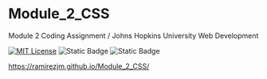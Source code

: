 # Module_2_CSS
Module 2 Coding Assignment / Johns Hopkins University Web Development

[![MIT License](https://img.shields.io/badge/License-MIT-green.svg)](https://choosealicense.com/licenses/mit/)
![Static Badge](https://img.shields.io/badge/HTML5-%23f06529)
![Static Badge](https://img.shields.io/badge/CSS3-%232965f1)

https://ramirezjm.github.io/Module_2_CSS/
